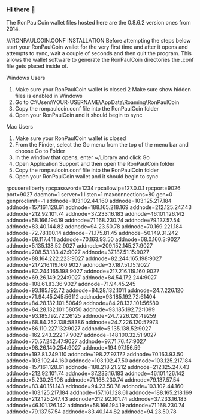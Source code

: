 ### Hi there 👋
The RonPaulCoin wallet files hosted here are the 0.8.6.2 version ones from 2014.  

///RONPAULCOIN.CONF INSTALLATION
Before attempting the steps below start your RonPaulCoin wallet for the very first time and after it opens and attempts to sync,
wait a couple of seconds and then quit the program. This allows the wallet software to generate the RonPaulCoin directories the 
.conf file gets placed inside of. 

Windows Users 
1. Make sure your RonPaulCoin wallet is closed 
2 Make sure show hidden files is enabled in Windows
3. Go to C:\Users\YOUR-USERNAME\AppData\Roaming\RonPaulCoin
4. Copy the ronpaulcoin.conf file into the RonPaulCoin folder
5. Open your RonPaulCoin and it should begin to sync

Mac Users
1. Make sure your RonPaulCoin wallet is closed
2. From the Finder, select the Go menu from the top of the menu bar and choose Go to Folder
3. In the window that opens, enter ~/Library and click Go
4. Open Application Support and then open the RonPaulCoin folder
5. Copy the ronpaulcoin.conf file into the RonPaulCoin folder
6. Open your RonPaulCoin wallet and it should begin to sync

rpcuser=liberty
rpcpassword=1234
rpcallowip=127.0.0.1
rpcport=9026
port=9027
daemon=1
server=1
listen=1
maxconnections=80
gen=0
genproclimit=-1
addnode=103.102.44.160
addnode=103.125.217.184
addnode=157.161.128.61
addnode=188.165.218.169
addnode=212.125.247.43
addnode=212.92.101.74
addnode=37.233.16.183
addnode=46.101.126.142
addnode=58.166.194.19
addnode=71.168.230.74
addnode=79.137.57.54
addnode=83.40.144.82
addnode=94.23.50.78
addnode=70.169.221.184
addnode=72.78.100.14
addnode=71.175.81.45
addnode=50.149.31.242
addnode=68.117.4.11
addnode=70.163.93.50
addnode=68.0.160.3:9027
addnode=5.135.138.52:9027
addnode=209.152.145.27:9027
addnode=208.53.133.42:9027
addnode=37.187.51.15:9027
addnode=88.164.222.223:9027
addnode=82.244.165.198:9027
addnode=217.216.119.160:9027
addnode=37.187.51.15:9027
addnode=82.244.165.198:9027
addnode=217.216.119.160:9027
addnode=69.26.149.224:9027
addnode=84.54.172.244:9027
addnode=108.61.83.36:9027
addnode=71.94.45.245
addnode=93.185.192.72
addnode=84.28.132.1011
addnode=24.7.226.120
addnode=71.94.45.245:56112
addnode=93.185.192.72:61404
addnode=84.28.132.101:50649
addnode=84.28.132.101:56580
addnode=84.28.132.101:58050
addnode=93.185.192.72:1099
addnode=93.185.192.72:26125
addnode=24.7.226.120:49259
addnode=68.84.252.138:58386
addnode=24.7.226.120:57973
addnode=86.110.227.132:9027
addnode=5.135.138.52:9027
addnode=162.243.222.17:9027
addnode=148.100.32.51:9027
addnode=70.57.242.47:9027
addnode=97.71.76.47:9027
addnode=98.26.140.254:9027
addnode=194.97.156.59
addnode=192.81.249.110
addnode=198.27.97.172
addnode=70.163.93.50
addnode=103.102.44.160
addnode=103.102.47.50
addnode=103.125.217.184
addnode=157.161.128.61
addnode=188.218.21.212
addnode=212.125.247.43
addnode=212.92.101.74
addnode=37.233.16.183
addnode=46.101.126.142
addnode=5.230.25.108
addnode=71.168.230.74
addnode=79.137.57.54
addnode=83.40.151.143
addnode=94.23.50.78
addnode=103.102.44.160
addnode=103.125.217.184
addnode=157.161.128.61
addnode=188.165.218.169
addnode=212.125.247.43
addnode=212.92.101.74
addnode=37.233.16.183
addnode=46.101.126.142
addnode=58.166.194.19
addnode=71.168.230.74
addnode=79.137.57.54
addnode=83.40.144.82
addnode=94.23.50.78
<!--
**rpcfiles/rpcfiles** is a ✨ _special_ ✨ repository because its `README.md` (this file) appears on your GitHub profile.

Here are some ideas to get you started:

- 🔭 I’m currently working on ...
- 🌱 I’m currently learning ...
- 👯 I’m looking to collaborate on ...
- 🤔 I’m looking for help with ...
- 💬 Ask me about ...
- 📫 How to reach me: ...
- 😄 Pronouns: ...
- ⚡ Fun fact: ...
-->
